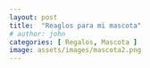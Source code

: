 ```yaml
---
layout: post
title:  "Reaglos para mi mascota"
# author: john
categories: [ Regalos, Mascota ]
image: assets/images/mascota2.png
---
```

